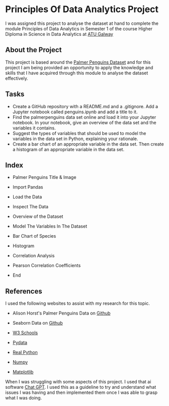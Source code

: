 # Principles Of Data Analytics Project
I was assigned this project to analyse the dataset at hand to complete the module Principles of Data Analytics in Semester 1 of the course Higher Diploma in Science in Data Analytics at [ATU Galway](https://www.gmit.ie/higher-diploma-in-science-in-computing-in-data-analytics)


## About the Project
This project is based around the [Palmer Penguins Dataset](https://allisonhorst.github.io/palmerpenguins/) and for this project I am being provided an opportunity to apply the knowledge and skills that I have acquired through this module to analyse the dataset effectively.

## Tasks

- Create a GitHub repository with a README.md and a .gitignore. Add a Jupyter notebook called penguins.ipynb and add a title to it.
- Find the palmerpenguins data set online and load it into your Jupyter notebook. In your notebook, give an overview of the data set and the variables it contains.
- Suggest the types of variables that should be used to model the variables in the data set in Python, explaining your rationale.
- Create a bar chart of an appropriate variable in the data set. Then create a histogram of an appropriate variable in the data set.

## Index

 - Palmer Penguins Title & Image

 - Import Pandas

 - Load the Data

 - Inspect The Data

 - Overview of the Dataset

 - Model The Variables In The Dataset

 - Bar Chart of Species

 - Histogram

 - Correlation Analysis

 - Pearson Correlation Coefficients
 
 - End
 
## References

I used the following websites to assist with my research for this topic.

- Alison Horst's Palmer Penguins Data on [Github](https://allisonhorst.github.io/palmerpenguins/)

- Seaborn Data on [Github](https://github.com/mwaskom/seaborn-data/blob/master/penguins.csv)

- [W3 Schools](https://www.w3schools.com/python/)

- [Pydata](https://pandas.pydata.org/)

- [Real Python](https://realpython.com/)

- [Numpy](https://numpy.org/)

- [Matplotlib](https://matplotlib.org/)

When I was struggling with some aspects of this project. I used that ai software [Chat GPT](https://chat.openai.com/). I used this as a guideline to try and understand what issues I was having and then implemented them once I was able to grasp what I was doing.
